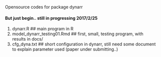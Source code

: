 Opensource codes for package dynarr
#### But just begin.. still in progressing 2017/2/25

1. dynarr.R ## main program in R
2. model_dynarr_testing01.Rmd ## first, small, testing program, with results in docs/
3. cfg_dyna.txt ## short configuration in dynarr, still need some document to explain parameter used (paper under submitting..)
